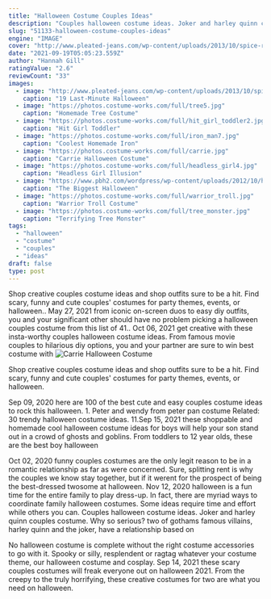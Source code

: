 ```yaml
---
title: "Halloween Costume Couples Ideas"
description: "Couples halloween costume ideas. Joker and harley quinn couples costume. Why so serious? two of gothams famous villains, harley quinn and the joker, have a relationship based on"
slug: "51133-halloween-costume-couples-ideas"
engine: "IMAGE"
cover: "http://www.pleated-jeans.com/wp-content/uploads/2013/10/spice-rack-mashable-1.jpg"
date: "2021-09-19T05:05:23.559Z"
author: "Hannah Gill"
ratingValue: "2.6"
reviewCount: "33"
images:
  - image: "http://www.pleated-jeans.com/wp-content/uploads/2013/10/spice-rack-mashable-1.jpg"
    caption: "19 Last-Minute Halloween"
  - image: "https://photos.costume-works.com/full/tree5.jpg"
    caption: "Homemade Tree Costume"
  - image: "https://photos.costume-works.com/full/hit_girl_toddler2.jpg"
    caption: "Hit Girl Toddler"
  - image: "https://photos.costume-works.com/full/iron_man7.jpg"
    caption: "Coolest Homemade Iron"
  - image: "https://photos.costume-works.com/full/carrie.jpg"
    caption: "Carrie Halloween Costume"
  - image: "https://photos.costume-works.com/full/headless_girl4.jpg"
    caption: "Headless Girl Illusion"
  - image: "https://www.pbh2.com/wordpress/wp-content/uploads/2012/10/halloween-fails-tampon.jpg"
    caption: "The Biggest Halloween"
  - image: "https://photos.costume-works.com/full/warrior_troll.jpg"
    caption: "Warrior Troll Costume"
  - image: "https://photos.costume-works.com/full/tree_monster.jpg"
    caption: "Terrifying Tree Monster"
tags:
  - "halloween"
  - "costume"
  - "couples"
  - "ideas"
draft: false
type: post
---
```


Shop creative couples costume ideas and shop outfits sure to be a hit. Find scary, funny and cute couples' costumes for party themes, events, or halloween.. May 27, 2021 from iconic on-screen duos to easy diy outfits, you and your significant other should have no problem picking a halloween couples costume from this list of 41.. Oct 06, 2021 get creative with these insta-worthy couples halloween costume ideas. From famous movie couples to hilarious diy options, you and your partner are sure to win best costume with
![Carrie Halloween Costume](https://photos.costume-works.com/full/carrie.jpg "Carrie Halloween Costume")

Shop creative couples costume ideas and shop outfits sure to be a hit. Find scary, funny and cute couples&#39; costumes for party themes, events, or halloween.
<!--inArticleAds-->

<!--galleryOne-->

Sep 09, 2020 here are 100 of the best cute and easy couples costume ideas to rock this halloween. 1. Peter and wendy from peter pan costume  Related: 30 trendy halloween costume ideas. 11.Sep 15, 2021 these shoppable and homemade cool halloween costume ideas for boys will help your son stand out in a crowd of ghosts and goblins. From toddlers to 12 year olds, these are the best boy halloween
<!--inArticleAds-->

<!--galleryTwo-->

Oct 02, 2020 funny couples costumes are the only legit reason to be in a romantic relationship as far as were concerned. Sure, splitting rent is why the couples we know stay together, but if it werent for the prospect of being the best-dressed twosome at halloween. Nov 12, 2020 halloween is a fun time for the entire family to play dress-up. In fact, there are myriad ways to coordinate family halloween costumes. Some ideas require time and effort while others you can. Couples halloween costume ideas. Joker and harley quinn couples costume. Why so serious? two of gothams famous villains, harley quinn and the joker, have a relationship based on
<!--galleryThree-->

No halloween costume is complete without the right costume accessories to go with it. Spooky or silly, resplendent or ragtag  whatever your costume theme, our halloween costume and cosplay. Sep 14, 2021 these scary couples costumes will freak everyone out on halloween 2021. From the creepy to the truly horrifying, these creative costumes for two are what you need on halloween.